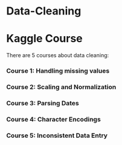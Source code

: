 # Data-Cleaning
# Kaggle Course
There are 5 courses about data cleaning:
### Course 1: Handling missing values
### Course 2: Scaling and Normalization
### Course 3: Parsing Dates
### Course 4: Character Encodings
### Course 5: Inconsistent Data Entry 

